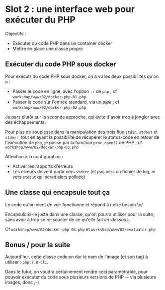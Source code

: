 # Slot 2 : une interface web pour exécuter du PHP

Objectifs :

 * Exécuter du code PHP dans un container docker
 * Mettre en place une classe *propre*

## Exécuter du code PHP sous docker

Pour exécutr du code PHP sous docker, on a vu les deux possibilités qu'on a :

 * Passer le code en ligne, avec l'option `-r` de `php` ; cf `workshop/www/02/docker-php-01.php`
 * Passer le code sur l'entrée standard, via un *pipe* ; cf `workshop/www/02/docker-php-02.php`

Je pars plutôt sur la seconde approche, qui évite d'avoir trop à jongler avec des échappements.

Pour plus de souplesse dans la manipulation des trois flux `stdin`, `stdout` et `stderr`, tout
en ayant la possibilité de récupérer le status-code en retour de l'exécution de `php`, je passe
par la fonction `proc_open()` de PHP ; cf `workshop/www/02/docker-php-03.php`

Attention à la configuration :

 * Activer les rapports d'erreurs
 * Les erreurs doivent partir vers `stderr` (et pas vers un fichier de log, ni vers `stdout` qui serait alors polluée)


## Une classe qui encapsule tout ça

Le code qu'on vient de voir fonctionne et répond à notre besoin \o/

Encapsulons-le juste dans une classe, qu'on pourra utiliser pour la suite, sans avoir à trop se re-soucier
de ce qu'elle fait *en-dessous*.

Cf `workshop/www/02/docker-php-04.php` et `workshop/www/02/evaluator.php`

## Bonus / pour la suite

Aujourd'hui, cette classe code en dur le nom de l'image (et son tag) à utiliser : `php:7.0-cli`.

Dans le futur, on voudra certainement rendre ceci paramétrable, pour pouvoir exécuter du code
sous plusieurs versions de PHP -- via plusieurs images, donc ;-)
